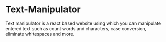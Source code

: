 # Text-Manipulator
Text manipulator is a react based website using which you can manipulate entered text such as count words and characters, case conversion, eliminate whitespaces and more.
